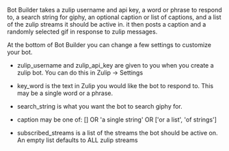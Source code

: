 Bot Builder takes a zulip username and api key, a word or phrase to respond to, a search string for giphy, an optional caption or list of captions, and a list of the zulip streams it should be active in. it then posts a caption and a randomly selected gif in response to zulip messages.


At the bottom of Bot Builder you can change a few settings to customize your bot.

- zulip_username and zulip_api_key are given to you when you create a zulip bot. You can do this in Zulip -> Settings

- key_word is the text in Zulip you would like the bot to respond to. This may be a 
        single word or a phrase.

- search_string is what you want the bot to search giphy for.

- caption may be one of: [] OR 'a single string' OR ['or a list', 'of strings']

- subscribed_streams is a list of the streams the bot should be active on. An empty 
        list defaults to ALL zulip streams
